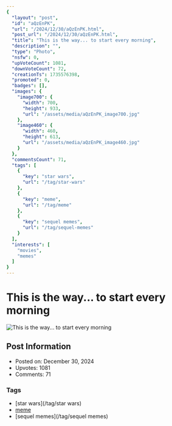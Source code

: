 ```yaml
---
{
  "layout": "post",
  "id": "aQzEnPK",
  "url": "/2024/12/30/aQzEnPK.html",
  "post_url": "/2024/12/30/aQzEnPK.html",
  "title": "This is the way... to start every morning",
  "description": "",
  "type": "Photo",
  "nsfw": 0,
  "upVoteCount": 1081,
  "downVoteCount": 72,
  "creationTs": 1735576398,
  "promoted": 0,
  "badges": [],
  "images": {
    "image700": {
      "width": 700,
      "height": 933,
      "url": "/assets/media/aQzEnPK_image700.jpg"
    },
    "image460": {
      "width": 460,
      "height": 613,
      "url": "/assets/media/aQzEnPK_image460.jpg"
    }
  },
  "commentsCount": 71,
  "tags": [
    {
      "key": "star wars",
      "url": "/tag/star-wars"
    },
    {
      "key": "meme",
      "url": "/tag/meme"
    },
    {
      "key": "sequel memes",
      "url": "/tag/sequel-memes"
    }
  ],
  "interests": [
    "movies",
    "memes"
  ]
}
---
```


# This is the way... to start every morning

![This is the way... to start every morning](/assets/media/aQzEnPK_image700.jpg)

## Post Information

- Posted on: December 30, 2024
- Upvotes: 1081
- Comments: 71

### Tags

- [star wars](/tag/star wars)
- [meme](/tag/meme)
- [sequel memes](/tag/sequel memes)
